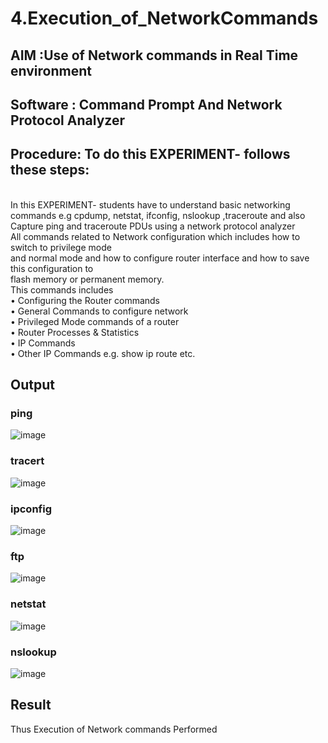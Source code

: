 # 4.Execution_of_NetworkCommands
## AIM :Use of Network commands in Real Time environment
## Software : Command Prompt And Network Protocol Analyzer
## Procedure: To do this EXPERIMENT- follows these steps:
<BR>
In this EXPERIMENT- students have to understand basic networking commands e.g cpdump, netstat, ifconfig, nslookup ,traceroute and also Capture ping and traceroute PDUs using a network protocol analyzer 
<BR>
All commands related to Network configuration which includes how to switch to privilege mode
<BR>
and normal mode and how to configure router interface and how to save this configuration to
<BR>
flash memory or permanent memory.
<BR>
This commands includes
<BR>
• Configuring the Router commands
<BR>
• General Commands to configure network
<BR>
• Privileged Mode commands of a router 
<BR>
• Router Processes & Statistics
<BR>
• IP Commands
<BR>
• Other IP Commands e.g. show ip route etc.
<BR>

## Output
### ping
![image](https://github.com/user-attachments/assets/1fbbfc6b-0fe8-497f-88ab-d9f0f2c88ec3)


### tracert
![image](https://github.com/user-attachments/assets/9f06ad9d-4870-4084-9066-5b00149432e2)


### ipconfig

![image](https://github.com/user-attachments/assets/012b46da-f36b-4a7b-bc03-2a620d4879c6)


### ftp
![image](https://github.com/user-attachments/assets/feee2dff-e74d-4104-b4d0-43f26b94d7ff)

### netstat
![image](https://github.com/user-attachments/assets/033b57d4-e692-413e-9d94-888507f4f355)


### nslookup
![image](https://github.com/user-attachments/assets/bff05092-1a81-471b-9a2c-43cf67d57e29)


## Result
Thus Execution of Network commands Performed 
